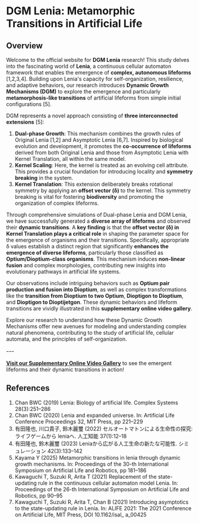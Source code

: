 # DGM Lenia: Metamorphic Transitions in Artificial Life

## Overview

Welcome to the official website for **DGM Lenia** research! This study delves into the fascinating world of **Lenia**, a continuous cellular automaton framework that enables the emergence of **complex, autonomous lifeforms** [1,2,3,4]. Building upon Lenia's capacity for self-organization, resilience, and adaptive behaviors, our research introduces **Dynamic Growth Mechanisms (DGM)** to explore the emergence and particularly **metamorphosis-like transitions** of artificial lifeforms from simple initial configurations [5].

DGM represents a novel approach consisting of **three interconnected extensions** [5]:

1.  **Dual-phase Growth**: This mechanism combines the growth rules of Original Lenia [1,2] and Asymptotic Lenia [6,7]. Inspired by biological evolution and development, it promotes the **co-occurrence of lifeforms** derived from both Original Lenia and those from Asymptotic Lenia with Kernel Translation, all within the same model.
2.  **Kernel Scaling**: Here, the kernel is treated as an evolving cell attribute. This provides a crucial foundation for introducing locality and **symmetry breaking** in the system.
3.  **Kernel Translation**: This extension deliberately breaks rotational symmetry by applying an **offset vector (δ)** to the kernel. This symmetry breaking is vital for fostering **biodiversity** and promoting the organization of complex lifeforms.

Through comprehensive simulations of Dual-phase Lenia and DGM Lenia, we have successfully generated a **diverse array of lifeforms** and observed their **dynamic transitions**. A **key finding** is that the **offset vector (δ) in Kernel Translation plays a critical role** in shaping the parameter space for the emergence of organisms and their transitions. Specifically, appropriate δ values establish a distinct region that significantly **enhances the emergence of diverse lifeforms**, particularly those classified as **Optium/Dioptium-class organisms**. This mechanism induces **non-linear fusion** and complex morphologies, contributing new insights into evolutionary pathways in artificial life systems.

Our observations include intriguing behaviors such as **Optium pair production and fusion into Dioptium**, as well as complex transformations like the **transition from Dioptium to two Optium**, **Dioptigon to Dioptium**, and **Dioptigon to Dioptijetgon**. These dynamic behaviors and lifeform transitions are vividly illustrated in this **supplementary online video gallery**.

Explore our research to understand how these Dynamic Growth Mechanisms offer new avenues for modeling and understanding complex natural phenomena, contributing to the study of artificial life, cellular automata, and the principles of self-organization.

ｰｰｰ

**[Visit our Supplementary Online Video Gallery](https://y-kayama.github.io/dgm-lenia/)** to see the emergent lifeforms and their dynamic transitions in action!

## References

1.  Chan BWC (2019) Lenia: Biology of artificial life. Complex Systems 28(3):251–286
2.  Chan BWC (2020) Lenia and expanded universe. In: Artificial Life Conference Proceedings 32, MIT Press, pp 221–229
3.  有田隆也, 川口貴子, 鈴木麗璽 (2022) セルオートマトンによる生命性の探究:ライフゲームから leniaへ. 人工知能 37(1):12–18
4.  有田隆也, 鈴木麗璽 (2023) Leniaから広がる人工生命の新たな可能性. シミュレーション 42(3):133–142
5.  Kayama Y (2025) Metamorphic transitions in lenia through dynamic growth mechanisms. In: Proceedings of the 30-th International Symposium on Artificial Life and Robotics, pp 181–186
6.  Kawaguchi T, Suzuki R, Arita T (2021) Replacement of the state-updating rule in the continuous cellular automaton model Lenia. In: Proceedings of the 26-th International Symposium on Artificial Life and Robotics, pp 90–95
7.  Kawaguchi T, Suzuki R, Arita T, Chan B (2021) Introducing asymptotics to the state-updating rule in Lenia. In: ALIFE 2021: The 2021 Conference on Artificial Life, MIT Press, DOI 10.1162/isal_ a_00425

